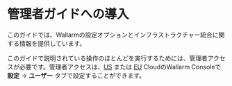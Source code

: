 # 管理者ガイドへの導入

このガイドでは、Wallarmの設定オプションとインフラストラクチャー統合に関する情報を提供しています。

このガイドで説明されている操作のほとんどを実行するためには、管理者アクセスが必要です。管理者アクセスは、[US](https://us1.my.wallarm.com) または [EU](https://my.wallarm.com) CloudのWallarm Consoleで **設定** → **ユーザー** タブで設定することができます。